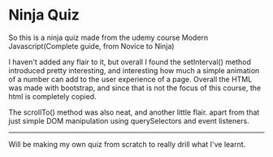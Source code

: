 <h1>Ninja Quiz</h1>
<p>
So this is a ninja quiz made from the udemy course Modern Javascript(Complete guide, from Novice to Ninja)
</p>

<p>
I haven't added any flair to it, but overall I found the setInterval() method introduced pretty interesting, and interesting how much a simple animation of a number can add to the user experience of a page. Overall the HTML was made with bootstrap, and since that is not the focus of this course, the html is completely copied.
</p>

<p>
The scrollTo() method was also neat, and another little flair. apart from that just simple DOM manipulation using querySelectors and event listeners.
</p>
<hr>
<p>
Will be making my own quiz from scratch to really drill what I've learnt.
</p>
